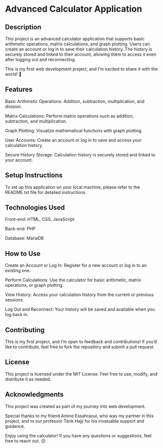 # Advanced Calculator Application

## Description
This project is an advanced calculator application that supports basic arithmetic operations, matrix calculations, and graph plotting. Users can create an account or log in to save their calculation history. The history is securely stored and linked to their account, allowing them to access it even after logging out and reconnecting.

This is my first web development project, and I’m excited to share it with the world! 🚀

## Features
Basic Arithmetic Operations: Addition, subtraction, multiplication, and division.

Matrix Calculations: Perform matrix operations such as addition, subtraction, and multiplication.

Graph Plotting: Visualize mathematical functions with graph plotting.

User Accounts: Create an account or log in to save and access your calculation history.

Secure History Storage: Calculation history is securely stored and linked to your account.

## Setup Instructions
To set up this application on your local machine, please refer to the README.txt file for detailed instructions.

## Technologies Used
Front-end: HTML, CSS, JavaScript

Back-end: PHP

Database: MariaDB

## How to Use
Create an Account or Log In: Register for a new account or log in to an existing one.

Perform Calculations: Use the calculator for basic arithmetic, matrix operations, or graph plotting.

View History: Access your calculation history from the current or previous sessions.

Log Out and Reconnect: Your history will be saved and available when you log back in.

## Contributing
This is my first project, and I’m open to feedback and contributions! If you’d like to contribute, feel free to fork the repository and submit a pull request.

## License
This project is licensed under the MIT License. Feel free to use, modify, and distribute it as needed.

## Acknowledgments
This project was created as part of my journey into web development.

Special thanks to my friend Amine Essahraoui, who was my partner in this project, and to our professor Tarik Hajji for his invaluable support and guidance.

Enjoy using the calculator! If you have any questions or suggestions, feel free to reach out. 😊
